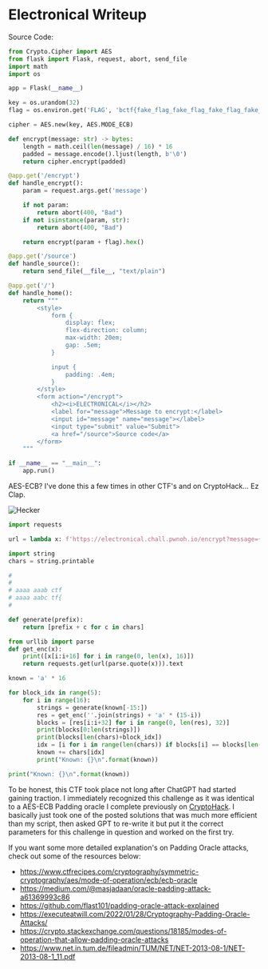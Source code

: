 # Electronical Writeup



Source Code: 
```Python
from Crypto.Cipher import AES
from flask import Flask, request, abort, send_file
import math
import os

app = Flask(__name__)

key = os.urandom(32)
flag = os.environ.get('FLAG', 'bctf{fake_flag_fake_flag_fake_flag_fake_flag}')

cipher = AES.new(key, AES.MODE_ECB)

def encrypt(message: str) -> bytes:
    length = math.ceil(len(message) / 16) * 16
    padded = message.encode().ljust(length, b'\0')
    return cipher.encrypt(padded)

@app.get('/encrypt')
def handle_encrypt():
    param = request.args.get('message')

    if not param:
        return abort(400, "Bad")
    if not isinstance(param, str):
        return abort(400, "Bad")

    return encrypt(param + flag).hex()

@app.get('/source')
def handle_source():
    return send_file(__file__, "text/plain")

@app.get('/')
def handle_home():
    return """
        <style>
            form {
                display: flex;
                flex-direction: column;
                max-width: 20em;
                gap: .5em;
            }

            input {
                padding: .4em;
            }
        </style>
        <form action="/encrypt">
            <h2><i>ELECTRONICAL</i></h2>
            <label for="message">Message to encrypt:</label>
            <input id="message" name="message"></label>
            <input type="submit" value="Submit">
            <a href="/source">Source code</a>
        </form>
    """

if __name__ == "__main__":
    app.run()

```

AES-ECB? I've done this a few times in other CTF's and on CryptoHack... Ez Clap.

![Hecker](https://imgs.search.brave.com/FoaeHobQWyN68okqhFXoQ8suqw5TwQ77lKD7FvvGwIg/rs:fit:500:0:0/g:ce/aHR0cHM6Ly9pLmlt/Z2ZsaXAuY29tLzQv/MXR4NGcuanBn "a title")

```Python
import requests

url = lambda x: f'https://electronical.chall.pwnoh.io/encrypt?message={x}'

import string
chars = string.printable

#
#
# aaaa aaab ctf
# aaaa aabc tf{
#

def generate(prefix):
    return [prefix + c for c in chars]

from urllib import parse
def get_enc(x):
    print([x[i:i+16] for i in range(0, len(x), 16)])
    return requests.get(url(parse.quote(x))).text

known = 'a' * 16

for block_idx in range(5):
    for i in range(16):
        strings = generate(known[-15:])
        res = get_enc(''.join(strings) + 'a' * (15-i))
        blocks = [res[i:i+32] for i in range(0, len(res), 32)]
        print(blocks[0:len(strings)])
        print(blocks[len(chars)+block_idx])
        idx = [i for i in range(len(chars)) if blocks[i] == blocks[len(chars) + block_idx]][0]
        known += chars[idx]
        print("Known: {}\n".format(known))

print("Known: {}\n".format(known))
```

To be honest, this CTF took place not long after ChatGPT had started gaining traction. I immediately recognized this challenge as it was identical to a AES-ECB Padding oracle I complete previously on [CryptoHack](https://cryptohack.org). I basically just took one of the posted solutions that was much more efficient than my script, then asked GPT to re-write it but put it the correct parameters for this challenge in question and worked on the first try. 

If you want some more detailed explanation's on Padding Oracle attacks, check out some of the resources below:
- https://www.ctfrecipes.com/cryptography/symmetric-cryptography/aes/mode-of-operation/ecb/ecb-oracle
- https://medium.com/@masjadaan/oracle-padding-attack-a61369993c86
- https://github.com/flast101/padding-oracle-attack-explained
- https://executeatwill.com/2022/01/28/Cryptography-Padding-Oracle-Attacks/
- https://crypto.stackexchange.com/questions/18185/modes-of-operation-that-allow-padding-oracle-attacks
- https://www.net.in.tum.de/fileadmin/TUM/NET/NET-2013-08-1/NET-2013-08-1_11.pdf


